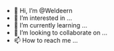 - 👋 Hi, I’m @Weldeern
- 👀 I’m interested in ...
- 🌱 I’m currently learning ...
- 💞️ I’m looking to collaborate on ...
- 📫 How to reach me ...

<!---
Weldeern/Weldeern is a ✨ special ✨ repository because its `README.md` (this file) appears on your GitHub profile.
You can click the Preview link to take a look at your changes.
--->
